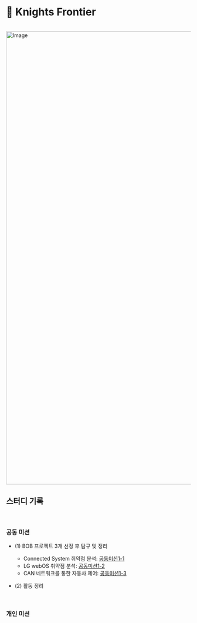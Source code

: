 # 🌙 Knights Frontier 


<br>

<img width="2264" height="1232" alt="Image" src="https://github.com/user-attachments/assets/5af15951-b555-4f12-9c2c-bb72ac381bea" />

<br>

## 스터디 기록

<br>

### 공동 미션
- (1) BOB 프로젝트 3개 선정 후 탐구 및 정리
   - Connected System 취약점 분석: [공동미션1-1](https://github.com/Jo0dY/Knights-Frontier/blob/main/Joint%20mission/First_One.md)
   - LG webOS 취약점 분석: [공동미션1-2](https://github.com/Jo0dY/Knights-Frontier/blob/main/Joint%20mission/First_Two.md)
   - CAN 네트워크를 통한 자동차 제어: [공동미션1-3](https://github.com/Jo0dY/Knights-Frontier/blob/main/Joint%20mission/First_three.md)


- (2) 활동 정리

<br>

### 개인 미션  

